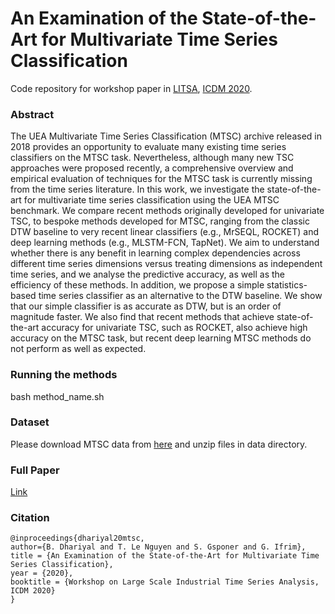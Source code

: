 # An Examination of the State-of-the-Art for Multivariate Time Series Classification
Code repository for workshop paper in [LITSA](https://lipn.github.io/LITSA2020/program), [ICDM 2020](http://icdm2020.bigke.org/).


### Abstract

The UEA Multivariate Time Series Classification (MTSC) archive released in 2018 provides an opportunity to evaluate many existing time series classifiers on the MTSC task. Nevertheless, although many new TSC approaches were proposed recently, a comprehensive overview and empirical evaluation of techniques for the MTSC task is currently missing from the time series literature. In this work, we investigate the state-of-the-art for multivariate time series classification using the UEA MTSC benchmark. We compare recent methods originally developed for univariate TSC, to bespoke methods developed for MTSC, ranging from the classic DTW baseline to very recent linear classifiers (e.g., MrSEQL, ROCKET) and deep learning methods (e.g., MLSTM-FCN, TapNet). We aim to understand whether there is any benefit in learning complex dependencies across different time series dimensions versus treating dimensions as independent time series, and we analyse the predictive accuracy, as well as the efficiency of these methods. In addition, we propose a simple statistics-based time series classifier as an alternative to the DTW baseline. We show that our simple classifier is as accurate as DTW, but is an order of magnitude faster. We also find that recent methods that achieve state-of-the-art accuracy for univariate TSC, such as ROCKET, also achieve high accuracy on the MTSC task, but recent deep learning MTSC methods do not perform as well as expected.


### Running the methods

bash method_name.sh


### Dataset

Please download MTSC data from [here](http://www.timeseriesclassification.com/) and unzip files in data directory.

### Full Paper

[Link](https://www.researchgate.net/publication/344501445_An_Examination_of_the_State-of-the-Art_for_Multivariate_Time_Series_Classification)



### Citation

```
@inproceedings{dhariyal20mtsc,
author={B. Dhariyal and T. Le Nguyen and S. Gsponer and G. Ifrim},
title = {An Examination of the State-of-the-Art for Multivariate Time Series Classification},
year = {2020},
booktitle = {Workshop on Large Scale Industrial Time Series Analysis, ICDM 2020}
}
```


